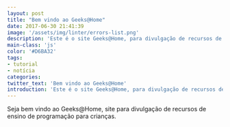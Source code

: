 ```yaml
---
layout: post
title: "Bem vindo ao Geeks@Home"
date: 2017-06-30 21:41:39
image: '/assets/img/linter/errors-list.png'
description: 'Este é o site Geeks@Home, para divulgação de recursos de ensino de programação para crianças'
main-class: 'js'
color: '#D6BA32'
tags:
- tutorial
- notícia
categories:
twitter_text: 'Bem vindo ao Geeks@Home'
introduction: 'Este é o site Geeks@Home, para divulgação de recursos de ensino de programação para crianças'
---
```


Seja bem vindo ao Geeks@Home, site para divulgação de recursos de ensino de programação para crianças.
